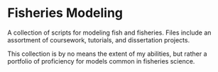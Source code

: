# Fisheries Modeling
 A collection of scripts for modeling fish and fisheries. 
 Files include an assortment of coursework, tutorials, and dissertation projects. 
 
 This collection is by no means the extent of my abilities, but rather a portfolio of proficiency for models common in fisheries science.
